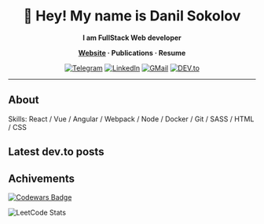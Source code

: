 <h1 align="center">👋 Hey! My name is Danil Sokolov</h1>
<p align="center">
    <strong>
        I am FullStack Web developer 
    </strong>
</p>

<p align="center">
    <strong>
        <a href="https://danil.vecel.app">Website</a> ·
        <a>Publications</a> ·
        <a>Resume</a>
    </strong>
</p>
<div align="center">
    <a href="https://t.me/sejjax/" target="_blank"><img src="https://img.shields.io/badge/Telegram-%233290ec.svg?&style=flat-square&logo=telegram&logoColor=white" alt="Telegram"></a>
    <a href="https://www.linkedin.com/in/danilsokolov/" target="_blank"><img src="https://img.shields.io/badge/LinkedIn-%230077B5.svg?&style=flat-square&logo=linkedin&logoColor=white" alt="LinkedIn"></a>
    <a href="mailto:Danil Sokolov<sejjax@gmaial.com>" target="_blank"><img src="https://img.shields.io/badge/Mail-%23e24335.svg?&style=flat-square&logo=gmail&logoColor=white" alt="GMail"></a>
    <a href="https://dev.to/sejjax" target="_blank"><img src="https://img.shields.io/badge/DEV-%230A0A0A.svg?&style=flat-square&logo=DEV.to&logoColor=white" alt="DEV.to"></a>

[comment]: <> (    <a href="https://twitter.com/sejjax/" target="_blank"><img src="https://img.shields.io/badge/Twitter-%231d9bf0.svg?&style=flat-square&logo=twitter&logoColor=white" alt="Twitter"></a>)

[comment]: <> (    <a href="https://www.instagram.com/sejjax/" target="_blank"><img src="https://img.shields.io/badge/Instagram-%23E4405F.svg?&style=flat-square&logo=instagram&logoColor=white" alt="Instagram"></a>)
</div>
<hr/>

## About
Skills: React / Vue / Angular / Webpack / Node  / Docker / Git / SASS / HTML / CSS

## Latest dev.to posts

## Achivements
[![Codewars Badge](https://www.codewars.com/users/sejjax/badges/large)](https://www.codewars.com/users/sejjax)

![LeetCode Stats](https://leetcode-stats-six.vercel.app/api?username=danilsokolov&theme=dark)
